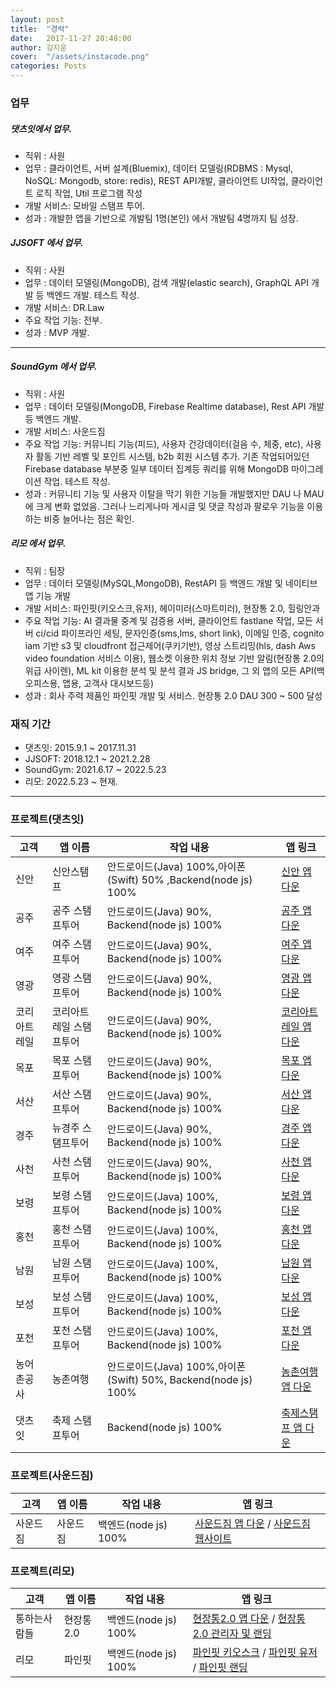 ```yaml
---
layout: post
title:  "경력"
date:   2017-11-27 20:48:00
author: 김지운
cover:  "/assets/instacode.png"
categories: Posts
---
```


### 업무

##### 댓츠잇에서 업무.
- 직위 : 사원
- 업무 : 클라이언트, 서버 설계(Bluemix), 데이터 모델링(RDBMS : Mysql, NoSQL: Mongodb, store: redis), REST API개발, 클라이언트 UI작업, 클라이언트 로직 작업, Util 프로그램 작성
- 개발 서비스: 모바일 스탬프 투어.
- 성과 : 개발한 앱을 기반으로 개발팀 1명(본인) 에서 개발팀 4명까지 팀 성장.
##### JJSOFT 에서 업무.
- 직위 : 사원
- 업무 : 데이터 모델링(MongoDB), 검색 개발(elastic search), GraphQL API 개발 등 백엔드 개발. 테스트 작성.
- 개발 서비스: DR.Law
- 주요 작업 기능: 전부.
- 성과 : MVP 개발.
---
##### SoundGym 에서 업무.
- 직위 : 사원
- 업무 : 데이터 모델링(MongoDB, Firebase Realtime database), Rest API 개발 등 백엔드 개발.
- 개발 서비스: 사운드짐
- 주요 작업 기능: 커뮤니티 기능(피드), 사용자 건강데이터(걸음 수, 체중, etc), 사용자 활동 기반 레벨 및 포인트 시스템, b2b 회원 시스템 추가. 기존 작업되어있던 Firebase database 부분중 일부 데이터 집계등 쿼리를 위해 MongoDB 마이그레이션 작업. 테스트 작성.
- 성과 : 커뮤니티 기능 및 사용자 이탈을 막기 위한 기능들 개발했지만 DAU 나 MAU 에 크게 변화 없었음. 그러나 느리게나마 게시글 및 댓글 작성과 팔로우 기능을 이용하는 비중 늘어나는 점은 확인.
##### 리모 에서 업무.
- 직위 : 팀장
- 업무 : 데이터 모델링(MySQL,MongoDB), RestAPI 등 백엔드 개발 및 네이티브 앱 기능 개발
- 개발 서비스: 파인핏(키오스크,유저), 헤이미러(스마트미러), 현장통 2.0, 힐링안과
- 주요 작업 기능: AI 결과물 중계 및 검증용 서버, 클라이언트 fastlane 작업, 모든 서버 ci/cid 파이프라인 세팅, 문자인증(sms,lms, short link), 이메일 인증, cognito iam 기반 s3 및 cloudfront 접근제어(쿠키기반), 영상 스트리밍(hls, dash Aws video foundation 서비스 이용), 웹소켓 이용한 위치 정보 기반 알림(현장통 2.0의 위급 사이렌), ML kit 이용한 분석 및 분석 결과 JS bridge, 그 외 앱의 모든 API(백오피스용, 앱용, 고객사 대시보드등)
- 성과 : 회사 주력 제품인 파인핏 개발 및 서비스. 현장통 2.0 DAU 300 ~ 500 달성
### 재직 기간

- 댓츠잇: 2015.9.1 ~ 2017.11.31
- JJSOFT: 2018.12.1 ~ 2021.2.28
- SoundGym: 2021.6.17 ~ 2022.5.23
- 리모: 2022.5.23 ~ 현재.
---

### 프로젝트(댓츠잇)

|고객|앱 이름|작업 내용|앱 링크|
|---|---|---|---|
|신안|신안스탬프|안드로이드(Java) 100%,아이폰(Swift) 50% ,Backend(node js) 100%|[신안 앱 다운][shinan]|
|공주|공주 스탬프투어|안드로이드(Java) 90%, Backend(node js) 100%|[공주 앱 다운][gongju]|
|여주|여주 스탬프투어|안드로이드(Java) 90%, Backend(node js) 100%|[여주 앱 다운][yeoju]|
|영광|영광 스탬프투어|안드로이드(Java) 90%, Backend(node js) 100%|[영광 앱 다운][yeonggwang]|
|코리아트레일|코리아트레일 스탬프투어|안드로이드(Java) 90%, Backend(node js) 100%|[코리아트레일 앱 다운][koreatrail]|
|목포|목포 스탬프투어|안드로이드(Java) 90%, Backend(node js) 100%|[목포 앱 다운][mokpo]|
|서산|서산 스탬프투어|안드로이드(Java) 90%, Backend(node js) 100%|[서산 앱 다운][seosan]|
|경주|뉴경주 스탬프투어|안드로이드(Java) 90%, Backend(node js) 100%|[경주 앱 다운][gyeongju]|
|사천|사천 스탬프투어|안드로이드(Java) 90%, Backend(node js) 100%|[사천 앱 다운][sacheon]|
|보령|보령 스탬프투어|안드로이드(Java) 100%, Backend(node js) 100%|[보령 앱 다운][boryeong]|
|홍천|홍천 스탬프투어|안드로이드(Java) 100%, Backend(node js) 100%|[홍천 앱 다운][hongcheon]|
|남원|남원 스탬프투어|안드로이드(Java) 100%, Backend(node js) 100%|[남원 앱 다운][namwon]|
|보성|보성 스탬프투어|안드로이드(Java) 100%, Backend(node js) 100%|[보성 앱 다운][boseong]|
|포천|포천 스탬프투어|안드로이드(Java) 100%, Backend(node js) 100%|[포천 앱 다운][pocheon]|
|농어촌공사|농촌여행|안드로이드(Java) 100%,아이폰(Swift) 50%, Backend(node js) 100%|[농촌여행 앱 다운][farm]|
|댓츠잇|축제 스탬프투어|Backend(node js) 100%|[축제스탬프 앱 다운][festival]|


### 프로젝트(사운드짐)

|고객|앱 이름|작업 내용|앱 링크|
|---|---|---|---|
|사운드짐|사운드짐|백엔드(node js) 100%|[사운드짐 앱 다운][soundgym] / [사운드짐 웹사이트][soundgym-web]|


### 프로젝트(리모)

|고객|앱 이름|작업 내용|앱 링크|
|---|---|---|---|
|통하는사람들|현장통2.0|백엔드(node js) 100%|[현장통2.0 앱 다운][tongpeoples-app] / [현장통2.0 관리자 및 랜딩][tongpeoples-web]|
|리모|파인핏|백엔드(node js) 100%|[파인핏 키오스크][finefit-kiosk] / [파인핏 유저][finefit-user] / [파인핏 랜딩][finefit-web]|


[shinan]: https://play.google.com/store/apps/details?id=com.thatzitյ.kjw.stamptour_shinan_client
[gongju]: https://play.google.com/store/apps/details?id=com.thatzit.kjw.stamptour_gongju_client
[yeoju]: https://play.google.com/store/apps/details?id=com.thatzit.stamptour_yeoju_client
[yeonggwang]: https://play.google.com/store/apps/details?id=com.thatzit.stamptour_yeonggwang_client
[koreatrail]: https://play.google.com/store/apps/details?id=com.thatzit.koreatrail_client
[mokpo]: https://play.google.com/store/apps/details?id=com.thatzit.stamptour_mokpo_client
[seosan]: https://play.google.com/store/apps/details?id=com.thatzit.stamptour_seosan_client
[gyeongju]: https://play.google.com/store/apps/details?id=com.thatzit.kjw.stamptour_kyoungju_client
[sacheon]: https://play.google.com/store/apps/details?id=com.thatzit.stamptour_sacheon_client
[boryeong]: https://play.google.com/store/apps/details?id=com.thatzit.stamptour_boryeong_client
[hongcheon]: https://play.google.com/store/apps/details?id=com.thatzit.stamptour_hongcheon_client
[namwon]: https://play.google.com/store/apps/details?id=com.thatzit.stamptour_namwon_client
[boseong]: https://play.google.com/store/apps/details?id=com.thatzit.stamptour_boseong_client
[pocheon]: https://play.google.com/store/apps/details?id=com.thatzit.kjw.stamptour_kyj_client
[farm]: https://play.google.com/store/apps/details?id=thatzit.co.kr.towntouras2
[festival]: https://play.google.com/store/apps/details?id=thatzit.co.kr.festivalstamptour
[soundgym]: https://play.google.com/store/apps/details?id=com.soundgym.app
[soundgym-web]: https://www.soundgym.kr/
[tongpeoples-app]: https://play.google.com/store/apps/details?id=com.tongpeoples.user
[tongpeoples-web]: https://www.tongpeoples.com/
[finefit-kiosk]: https://play.google.com/store/apps/details?id=org.remofine.kiosk
[finefit-user]: https://play.google.com/store/apps/details?id=org.remofine.user
[finefit-web]: https://finefit.kr/

